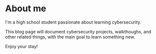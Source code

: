 # About me

I'm a high school student passionate about learning cybersecurity. 

This blog page will document cybersecurity projects, walkthoughs, and other related things, with the main goal to learn something new. 

Enjoy your stay!
